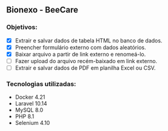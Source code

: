 ## Bionexo - BeeCare

### Objetivos:

- [X] Extrair e salvar dados de tabela HTML no banco de dados.
- [X] Preencher formulário externo com dados aleatórios.
- [X] Baixar arquivo a partir de link externo e renomeá-lo.
- [ ] Fazer upload do arquivo recém-baixado em link externo.
- [ ] Extrair e salvar dados de PDF em planilha Excel ou CSV.

### Tecnologias utilizadas:

- Docker 4.21
- Laravel 10.14
- MySQL 8.0
- PHP 8.1
- Selenium 4.10
